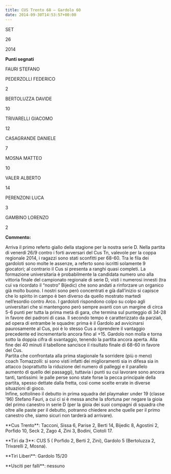 ```yaml
---
title: CUS Trento 68 – Gardolo 60
date: 2014-09-30T14:53:57+00:00
---
```

SET

26

2014

**Punti segnati**

FAURI STEFANO

PEDERZOLLI FEDERICO

2

BERTOLUZZA DAVIDE

10

TRIVARELLI GIACOMO

12

CASAGRANDE DANIELE

7

MOSNA MATTEO

10

VALER ALBERTO

14

PERENZONI LUCA

3

GAMBINO LORENZO

2

**Commento:**

Arriva il primo referto giallo della stagione per la nostra serie D. Nella partita di venerdì 26/9 contro i forti avversari del Cus Tn, valevole per la coppa regionale 2014, i ragazzi sono stati sconfitti per 68-60. Tra le fila dei gardoloti sono molte le assenze, a referto sono iscritti solamente 9 giocatori; al contrario il Cus si presenta a ranghi quasi completi. La formazione universitaria è probabilmente la candidata numero uno alla vittoria finale del campionato regionale di serie D, visti i numerosi innesti (tra cui va ricordato il “nostro” Bijedic) che sono andati a rinforzare un organico già molto buono. I nostri sono però concentrati e già dall’inizio si capisce che lo spirito in campo è ben diverso da quello mostrato martedì nell’esordio contro Arco. I gardoloti rispondono colpo su colpo agli universitari che si mantengono però sempre avanti con un margine di circa 5-6 punti per tutta la prima metà di gara, che termina sul punteggio di 34-28 in favore dei padroni di casa. Il secondo tempo è caratterizzato da parziali, ad opera di entrambe le squadre: prima è il Gardolo ad avvicinarsi paurosamente al Cus, poi è lo stesso Cus a riprendere il vantaggio precedente ed incrementarlo ancora fino al +15. Gardolo non molla e torna sotto la doppia cifra di svantaggio, tenendo la partita ancora aperta. Alla fine dei 40 minuti il tabellone sancisce il risultato finale di 68-60 in favore del Cus.  
Partita che confrontata alla prima stagionale fa sorridere (più o meno) coach Tomazzolli: si sono visti infatti dei miglioramenti sia in difesa sia in attacco (soprattutto la riduzione del numero di palleggi e il parallelo aumento di quello dei passaggi), tuttavia i punti su cui lavorare sono ancora tanti, tantissimi: le palle perse sono state forse la pecca principale della partita, spesso dettate dalla fretta, così come scelte errate in diverse situazioni di gioco.  
Infine, sottolineo il debutto in prima squadra del playmaker under 19 (classe ’96) Stefano Fauri, a cui ci si è messa anche la sfortuna per negare la gioia del primo canestro in serie D (per la gioia dei suoi compagni di squadra che oltre alle paste per il debutto, potranno chiedere anche quelle per il primo canestro che, siamo sicuri non tarderà ad arrivare).

\*\*Cus Trento\*\*: Tacconi, Sissa 6, Parise 2, Berti 14, Bijedic 8, Agostini 2, Porfido 10, Seck 2, Zago 4, Zini 3, Bodini, Ciotoli 17.

\*\*Tiri da 3\*\*: CUS 5 ( Porfido 2, Berti 2, Zini), Gardolo 5 (Bertoluzza 2, Trivarelli 2, Mosna).

\*\*Tiri Liberi\*\*: Gardolo 15/20

\*\*Usciti per falli\*\*: nessuno
